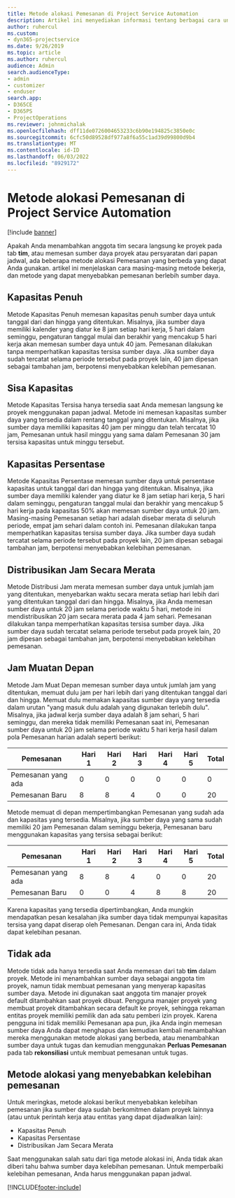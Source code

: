 ```yaml
---
title: Metode alokasi Pemesanan di Project Service Automation
description: Artikel ini menyediakan informasi tentang berbagai cara untuk memesan alokasi.
author: ruhercul
ms.custom:
- dyn365-projectservice
ms.date: 9/26/2019
ms.topic: article
ms.author: ruhercul
audience: Admin
search.audienceType:
- admin
- customizer
- enduser
search.app:
- D365CE
- D365PS
- ProjectOperations
ms.reviewer: johnmichalak
ms.openlocfilehash: dff11de0726004653233c6b90e194825c3850e0c
ms.sourcegitcommit: 6cfc50d89528df977a8f6a55c1ad39d99800d9b4
ms.translationtype: MT
ms.contentlocale: id-ID
ms.lasthandoff: 06/03/2022
ms.locfileid: "8929172"
---
```

# <a name="booking-allocation-methods-in-project-service-automation"></a>Metode alokasi Pemesanan di Project Service Automation

[!include [banner](../includes/psa-now-project-operations.md)]

Apakah Anda menambahkan anggota tim secara langsung ke proyek pada tab **tim**, atau memesan sumber daya proyek atau persyaratan dari papan jadwal, ada beberapa metode alokasi Pemesanan yang berbeda yang dapat Anda gunakan. artikel ini menjelaskan cara masing-masing metode bekerja, dan metode yang dapat menyebabkan pemesanan berlebih sumber daya.

## <a name="full-capacity"></a>Kapasitas Penuh 
Metode Kapasitas Penuh memesan kapasitas penuh sumber daya untuk tanggal dari dan hingga yang ditentukan. Misalnya, jika sumber daya memiliki kalender yang diatur ke 8 jam setiap hari kerja, 5 hari dalam seminggu, pengaturan tanggal mulai dan berakhir yang mencakup 5 hari kerja akan memesan sumber daya untuk 40 jam. Pemesanan dilakukan tanpa memperhatikan kapasitas tersisa sumber daya. Jika sumber daya sudah tercatat selama periode tersebut pada proyek lain, 40 jam dipesan sebagai tambahan jam, berpotensi menyebabkan kelebihan pemesanan.

## <a name="remaining-capacity"></a>Sisa Kapasitas
Metode Kapasitas Tersisa hanya tersedia saat Anda memesan langsung ke proyek menggunakan papan jadwal. Metode ini memesan kapasitas sumber daya yang tersedia dalam rentang tanggal yang ditentukan. Misalnya, jika sumber daya memiliki kapasitas 40 jam per minggu dan telah tercatat 10 jam, Pemesanan untuk hasil minggu yang sama dalam Pemesanan 30 jam tersisa kapasitas untuk minggu tersebut.

## <a name="percentage-capacity"></a>Kapasitas Persentase
Metode Kapasitas Persentase memesan sumber daya untuk persentase kapasitas untuk tanggal dari dan hingga yang ditentukan. Misalnya, jika sumber daya memiliki kalender yang diatur ke 8 jam setiap hari kerja, 5 hari dalam seminggu, pengaturan tanggal mulai dan berakhir yang mencakup 5 hari kerja pada kapasitas 50% akan memesan sumber daya untuk 20 jam. Masing-masing Pemesanan setiap hari adalah disebar merata di seluruh periode, empat jam sehari dalam contoh ini. Pemesanan dilakukan tanpa memperhatikan kapasitas tersisa sumber daya. Jika sumber daya sudah tercatat selama periode tersebut pada proyek lain, 20 jam dipesan sebagai tambahan jam, berpotensi menyebabkan kelebihan pemesanan.

## <a name="evenly-distribute-hours"></a>Distribusikan Jam Secara Merata
Metode Distribusi Jam merata memesan sumber daya untuk jumlah jam yang ditentukan, menyebarkan waktu secara merata setiap hari lebih dari yang ditentukan tanggal dari dan hingga. Misalnya, jika Anda memesan sumber daya untuk 20 jam selama periode waktu 5 hari, metode ini mendistribusikan 20 jam secara merata pada 4 jam sehari. Pemesanan dilakukan tanpa memperhatikan kapasitas tersisa sumber daya. Jika sumber daya sudah tercatat selama periode tersebut pada proyek lain, 20 jam dipesan sebagai tambahan jam, berpotensi menyebabkan kelebihan pemesanan.

## <a name="front-load-hours"></a>Jam Muatan Depan
Metode Jam Muat Depan memesan sumber daya untuk jumlah jam yang ditentukan, memuat dulu jam per hari lebih dari yang ditentukan tanggal dari dan hingga. Memuat dulu memakan kapasitas sumber daya yang tersedia dalam urutan "yang masuk dulu adalah yang digunakan terlebih dulu". Misalnya, jika jadwal kerja sumber daya adalah 8 jam sehari, 5 hari seminggu, dan mereka tidak memiliki Pemesanan saat ini, Pemesanan sumber daya untuk 20 jam selama periode waktu 5 hari kerja hasil dalam pola Pemesanan harian adalah seperti berikut: 

|         Pemesanan          |    Hari 1    |    Hari 2    |    Hari 3    |    Hari 4    |    Hari 5    |    Total    |
|---------------------------|-------------|-------------|-------------|-------------|-------------|-------------|
|    Pemesanan yang ada    |    0        |    0        |    0        |    0        |    0        |    0        |
|    Pemesanan Baru          |    8        |    8        |    4        |    0        |    0        |    20       |

Metode memuat di depan mempertimbangkan Pemesanan yang sudah ada dan kapasitas yang tersedia. Misalnya, jika sumber daya yang sama sudah memiliki 20 jam Pemesanan dalam seminggu bekerja, Pemesanan baru menggunakan kapasitas yang tersisa sebagai berikut:

|   Pemesanan          | Hari 1 | Hari 2 | Hari 3 | Hari 4 | Hari 5 | Total |
|---------------------|-------|-------|-------|-------|-------|-------|
| Pemesanan yang ada | 8     | 8     | 4     | 0     | 0     | 20    |
| Pemesanan Baru       | 0     | 0     | 4     | 8     | 8     | 20    |

Karena kapasitas yang tersedia dipertimbangkan, Anda mungkin mendapatkan pesan kesalahan jika sumber daya tidak mempunyai kapasitas tersisa yang dapat diserap oleh Pemesanan. Dengan cara ini, Anda tidak dapat kelebihan pesanan.

## <a name="none"></a>Tidak ada
Metode tidak ada hanya tersedia saat Anda memesan dari tab **tim** dalam proyek. Metode ini menambahkan sumber daya sebagai anggota tim proyek, namun tidak membuat pemesanan yang menyerap kapasitas sumber daya. Metode ini digunakan saat anggota tim manajer proyek default ditambahkan saat proyek dibuat. Pengguna manajer proyek yang membuat proyek ditambahkan secara default ke proyek, sehingga rekaman entitas proyek memiliki pemilik dan ada satu pemberi izin proyek. Karena pengguna ini tidak memiliki Pemesanan apa pun, jika Anda ingin memesan sumber daya Anda dapat menghapus dan kemudian kembali menambahkan mereka menggunakan metode alokasi yang berbeda, atau menambahkan sumber daya untuk tugas dan kemudian menggunakan **Perluas Pemesanan** pada tab **rekonsiliasi** untuk membuat pemesanan untuk tugas.

## <a name="allocation-methods-that-lead-to-overbooking"></a>Metode alokasi yang menyebabkan kelebihan pemesanan
Untuk meringkas, metode alokasi berikut menyebabkan kelebihan pemesanan jika sumber daya sudah berkomitmen dalam proyek lainnya (atau untuk perintah kerja atau entitas yang dapat dijadwalkan lain):

- Kapasitas Penuh
- Kapasitas Persentase
- Distribusikan Jam Secara Merata

Saat menggunakan salah satu dari tiga metode alokasi ini, Anda tidak akan diberi tahu bahwa sumber daya kelebihan pemesanan. Untuk memperbaiki kelebihan pemesanan, Anda harus menggunakan papan jadwal.


[!INCLUDE[footer-include](../includes/footer-banner.md)]
